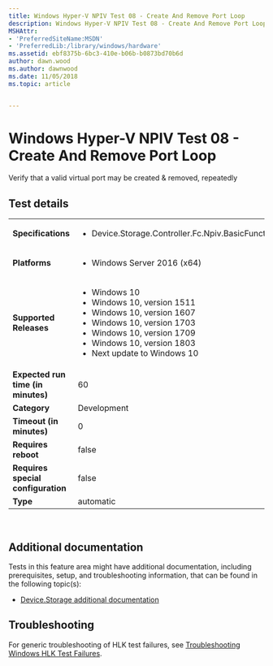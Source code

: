 ```yaml
---
title: Windows Hyper-V NPIV Test 08 - Create And Remove Port Loop
description: Windows Hyper-V NPIV Test 08 - Create And Remove Port Loop
MSHAttr:
- 'PreferredSiteName:MSDN'
- 'PreferredLib:/library/windows/hardware'
ms.assetid: ebf8375b-6bc3-410e-b06b-b0873bd70b6d
author: dawn.wood
ms.author: dawnwood
ms.date: 11/05/2018
ms.topic: article


---
```


# <span id="p_hlk_test.4ebfc898-301f-4533-aa8b-c2bfbfcd8640"></span>Windows Hyper-V NPIV Test 08 - Create And Remove Port Loop


Verify that a valid virtual port may be created & removed, repeatedly

## Test details
|||
|---|---|
| **Specifications**  | <ul><li>Device.Storage.Controller.Fc.Npiv.BasicFunction</li></ul> |  
| **Platforms**   | <ul><li>Windows Server 2016 (x64)</li></ul> |
| **Supported Releases** | <ul><li>Windows 10</li><li>Windows 10, version 1511</li><li>Windows 10, version 1607</li><li>Windows 10, version 1703</li><li>Windows 10, version 1709</li><li>Windows 10, version 1803</li><li>Next update to Windows 10</li></ul> |
|**Expected run time (in minutes)**| 60 |
|**Category**| Development |
|**Timeout (in minutes)**| 0 |
|**Requires reboot**| false |
|**Requires special configuration**| false |
|**Type**| automatic |

 

## <span id="Additional_documentation"></span><span id="additional_documentation"></span><span id="ADDITIONAL_DOCUMENTATION"></span>Additional documentation


Tests in this feature area might have additional documentation, including prerequisites, setup, and troubleshooting information, that can be found in the following topic(s):

-   [Device.Storage additional documentation](device-storage-additional-documentation.md)

## <span id="Troubleshooting"></span><span id="troubleshooting"></span><span id="TROUBLESHOOTING"></span>Troubleshooting


For generic troubleshooting of HLK test failures, see [Troubleshooting Windows HLK Test Failures](..\user\troubleshooting-windows-hlk-test-failures.md).

 

 






